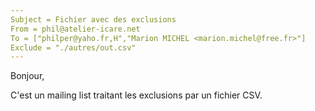 ```yaml
---
Subject = Fichier avec des exclusions
From = phil@atelier-icare.net
To = ["philper@yaho.fr,H","Marion MICHEL <marion.michel@free.fr>"]
Exclude = "./autres/out.csv"
---
```

Bonjour,

C'est un mailing list traitant les exclusions par un fichier CSV.
